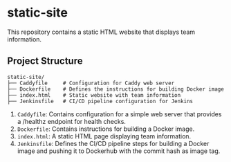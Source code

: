 # static-site
This repository contains a static HTML website that displays team information.
## Project Structure

```
static-site/
├── Caddyfile     # Configuration for Caddy web server
├── Dockerfile    # Defines the instructions for building Docker image
├── index.html    # Static website with team information
├── Jenkinsfile   # CI/CD pipeline configuration for Jenkins
```

1. `Caddyfile`: Contains configuration for a simple web server that provides a /healthz endpoint for health checks.
2. `Dockerfile`: Contains instructions for building a Docker image.
3. `index.html`: A static HTML page displaying team information.
4. `Jenkinsfile`: Defines the CI/CD pipeline steps for building a Docker image and pushing it to Dockerhub with the commit hash as image tag.



